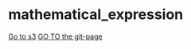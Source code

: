 # mathematical_expression
[Go to s3](https://mathematical.s3.ap-northeast-2.amazonaws.com/index.html)
[GO TO the git-page](https://wiv33.github.io/mathematical_expression/)
